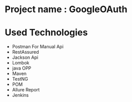 # Project name : GoogleOAuth

# Used Technologies
- Postman For Manual Api
- RestAssured
- Jackson Api
- Lombok
- java OPP 
- Maven 
- TestNG 
- POM 
- Allure Report
- Jenkins
